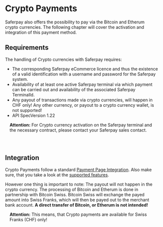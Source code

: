 # Crypto Payments
Saferpay also offers the possibility to pay via the Bitcoin and Etherum crypto currencies. The following chapter will cover the activation and integration of this payment method.

## <a name="crypto-requirement"></a> Requirements

The handling of Crypto currencies with Saferpay requires:

* The corresponding Saferpay eCommerce licence and thus the existence of a valid identification with a username and password for the Saferpay system.
* Availability of at least one active Saferpay terminal via which payment can be carried out and availability of the associated Saferpay TerminalId.
* Any payout of transactions made via crypto currencies, will happen in CHF only! Any other currency, or payout to a crypto currency wallet, is not supported!
* API SpecVersion 1.22

<div class="warning" style="min-height: 75px;">
  <span class="glyphicon glyphicon-exclamation-sign" style="color: rgb(240, 169, 43);font-size: 55px;float: left;height: 75px;margin-right: 15px;margin-top: 0px;"></span>
  <p><strong>Attention:</strong> For Crypto currency activation on the Saferpay terminal and the necessary contract, please contact your Saferpay sales contact.</p>
</div>

## <a name="crypto-integration"></a> Integration

Crypto Payments follow a standard <a href="Integration_PP.html">Payment Page Integration<a/>. Also make sure, that you take a look at the <a href="index.html#pm-functions">supported features</a>.

However one thing is important to note: The payout will not happen in the crypto currency. The processing of Bitcoin and Etherum is done in partnership with Bitcoin Swiss. Bitcoin Swiss will exchange the payed amount into Swiss Franks, which will then be payed out to the merchant bank account. <strong>A direct transfer of Bitcoin, or Etherum is not intended!</strong>

  <div class="warning" style="min-height: 75px;">
  <span class="glyphicon glyphicon-exclamation-sign" style="color: rgb(240, 169, 43);font-size: 55px;float: left;height: 75px;margin-right: 15px;margin-top: 0px;"></span>
  <p><strong>Attention:</strong> This means, that Crypto payments are available for Swiss Franks (CHF) only!</p>
</div>
